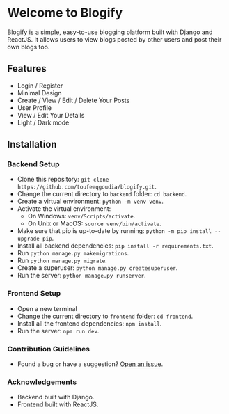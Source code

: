 # Welcome to Blogify
Blogify is a simple, easy-to-use blogging platform built with Django and ReactJS. It allows users to view blogs posted by other users and post their own blogs too.

## Features
- Login / Register
- Minimal Design
- Create / View / Edit / Delete Your Posts
- User Profile
- View / Edit Your Details
- Light / Dark mode

## Installation

### Backend Setup
- Clone this repository: `git clone https://github.com/toufeeqgoudia/blogify.git`.
- Change the current directory to `backend` folder: `cd backend`.
- Create a virtual environment: `python -m venv venv`.
- Activate the virtual environment: 
  - On Windows: `venv/Scripts/activate`.
  - On Unix or MacOS: `source venv/bin/activate`.
- Make sure that pip is up-to-date by running: `python -m pip install --upgrade pip`.
- Install all backend dependencies: `pip install -r requirements.txt`.
- Run `python manage.py makemigrations`.
- Run `python manage.py migrate`.
- Create a superuser: `python manage.py createsuperuser`.
- Run the server: `python manage.py runserver`.

### Frontend Setup
- Open a new terminal
- Change the current directory to `frontend` folder: `cd frontend`.
- Install all the frontend dependencies: `npm install`.
- Run the server: `npm run dev`.

### Contribution Guidelines
- Found a bug or have a suggestion? [Open an issue](https://github.com/toufeeqgoudia/blogify/issues).

### Acknowledgements
- Backend built with Django.
- Frontend built with ReactJS.

